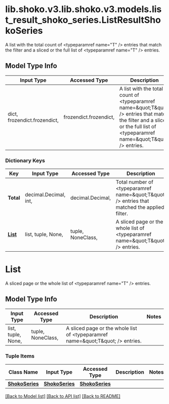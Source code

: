 # lib.shoko.v3.lib.shoko.v3.models.list_result_shoko_series.ListResultShokoSeries

A list with the total count of <typeparamref name=\"T\" /> entries that  match the filter and a sliced or the full list of <typeparamref name=\"T\" />  entries.

## Model Type Info
Input Type | Accessed Type | Description | Notes
------------ | ------------- | ------------- | -------------
dict, frozendict.frozendict,  | frozendict.frozendict,  | A list with the total count of &lt;typeparamref name&#x3D;\&quot;T\&quot; /&gt; entries that  match the filter and a sliced or the full list of &lt;typeparamref name&#x3D;\&quot;T\&quot; /&gt;  entries. | 

### Dictionary Keys
Key | Input Type | Accessed Type | Description | Notes
------------ | ------------- | ------------- | ------------- | -------------
**Total** | decimal.Decimal, int,  | decimal.Decimal,  | Total number of &lt;typeparamref name&#x3D;\&quot;T\&quot; /&gt; entries that matched the  applied filter. | [optional] value must be a 32 bit integer
**[List](#List)** | list, tuple, None,  | tuple, NoneClass,  | A sliced page or the whole list of &lt;typeparamref name&#x3D;\&quot;T\&quot; /&gt; entries. | [optional] 

# List

A sliced page or the whole list of <typeparamref name=\"T\" /> entries.

## Model Type Info
Input Type | Accessed Type | Description | Notes
------------ | ------------- | ------------- | -------------
list, tuple, None,  | tuple, NoneClass,  | A sliced page or the whole list of &lt;typeparamref name&#x3D;\&quot;T\&quot; /&gt; entries. | 

### Tuple Items
Class Name | Input Type | Accessed Type | Description | Notes
------------- | ------------- | ------------- | ------------- | -------------
[**ShokoSeries**](ShokoSeries.md) | [**ShokoSeries**](ShokoSeries.md) | [**ShokoSeries**](ShokoSeries.md) |  | 

[[Back to Model list]](../../README.md#documentation-for-models) [[Back to API list]](../../README.md#documentation-for-api-endpoints) [[Back to README]](../../README.md)

